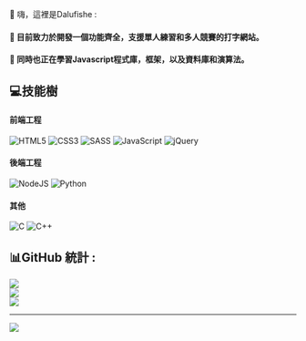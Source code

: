  👋 嗨，這裡是Dalufishe :

#### 🔭 目前致力於開發一個功能齊全，支援單人練習和多人競賽的打字網站。

#### 🌱 同時也正在學習Javascript程式庫，框架，以及資料庫和演算法。

## 💻技能樹

#### 前端工程
![HTML5](https://img.shields.io/badge/html5-%23E34F26.svg?style=for-the-badge&logo=html5&logoColor=white) ![CSS3](https://img.shields.io/badge/css3-%231572B6.svg?style=for-the-badge&logo=css3&logoColor=white) ![SASS](https://img.shields.io/badge/SASS-hotpink.svg?style=for-the-badge&logo=SASS&logoColor=white) ![JavaScript](https://img.shields.io/badge/javascript-%23323330.svg?style=for-the-badge&logo=javascript&logoColor=%23F7DF1E) ![jQuery](https://img.shields.io/badge/jquery-%230769AD.svg?style=for-the-badge&logo=jquery&logoColor=white) 

#### 後端工程
![NodeJS](https://img.shields.io/badge/node.js-6DA55F?style=for-the-badge&logo=node.js&logoColor=white) ![Python](https://img.shields.io/badge/python-3670A0?style=for-the-badge&logo=python&logoColor=ffdd54)

#### 其他
![C](https://img.shields.io/badge/c-%2300599C.svg?style=for-the-badge&logo=c&logoColor=white) ![C++](https://img.shields.io/badge/c++-%2300599C.svg?style=for-the-badge&logo=c%2B%2B&logoColor=white) 

## 📊GitHub 統計 :
![](https://github-readme-stats.vercel.app/api?username=Dalufishe&theme=radical&hide_border=true&include_all_commits=false&count_private=false)<br/>
![](https://github-readme-streak-stats.herokuapp.com/?user=Dalufishe&theme=radical&hide_border=true)<br/>
![](https://github-readme-stats.vercel.app/api/top-langs/?username=Dalufishe&theme=radical&hide_border=true&include_all_commits=false&count_private=false&layout=compact)

---
[![](https://visitcount.itsvg.in/api?id=Dalufishe&icon=0&color=0)](https://visitcount.itsvg.in)

